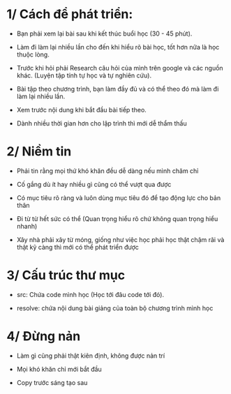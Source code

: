 # 1/ Cách để phát triển:

- Bạn phải xem lại bài sau khi kết thúc buổi học (30 - 45 phút).

- Làm đi làm lại nhiều lần cho đến khi hiểu rõ bài học, tốt hơn nữa là học thuộc lòng.

- Trước khi hỏi phải Research câu hỏi của mình trên google và các nguồn khác. (Luyện tập tính tự học và tự nghiên cứu).

- Bài tập theo chương trình, bạn làm đầy đủ và có thể theo đó mà làm đi làm lại nhiều lần.

- Xem trước nội dung khi bắt đầu bài tiếp theo.

- Dành nhiều thời gian hơn cho lập trình thì mới dễ thẩm thấu

# 2/ Niềm tin

- Phải tin rằng mọi thứ khó khăn đều dễ dàng nếu mình chăm chỉ

- Cố gắng dù ít hay nhiều gì cũng có thể vượt qua được

- Có mục tiêu rõ ràng và luôn dùng mục tiêu đó để tạo động lực cho bản thân

- Đi từ từ hết sức có thể (Quan trọng hiểu rõ chứ không quan trọng hiểu nhanh)

- Xây nhà phải xây từ móng, giống như việc học phải học thật chậm rãi và thật kỹ càng thì mới có thể phát triển được

# 3/ Cấu trúc thư mục

- src: Chứa code mình học (Học tới đâu code tới đó).

- resolve: chứa nội dung bài giảng của toàn bộ chương trình mình học

# 4/ Đừng nản

- Làm gì cũng phải thật kiên định, không được nản trí

- Mọi khó khăn chỉ mới bắt đầu

- Copy trước sáng tạo sau
